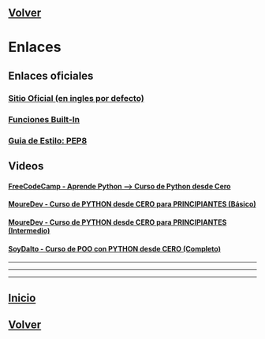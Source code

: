 
<a name="top"></a>

## [Volver](../Python.md#enlaces)



# Enlaces

## Enlaces oficiales

### [Sitio Oficial (en ingles por defecto)](https://www.python.org/doc/)
### [Funciones Built-In](https://docs.python.org/es/3/library/functions.html)
### [Guia de Estilo: PEP8](https://pep8.org)

## Videos

#### [FreeCodeCamp - Aprende Python --> Curso de Python desde Cero](https://www.youtube.com/watch?v=DLikpfc64cA&t=15245s)

#### [MoureDev - Curso de PYTHON desde CERO para PRINCIPIANTES (Básico)](https://www.youtube.com/watch?v=Kp4Mvapo5kc)

#### [MoureDev - Curso de PYTHON desde CERO para PRINCIPIANTES (Intermedio)](https://www.youtube.com/watch?v=TbcEqkabAWU)

#### [SoyDalto - Curso de POO con PYTHON desde CERO (Completo)](https://youtu.be/HtKqSJX7VoM)


---
---
---

## [Inicio](#enlaces)
## [Volver](../Python.md#enlaces)